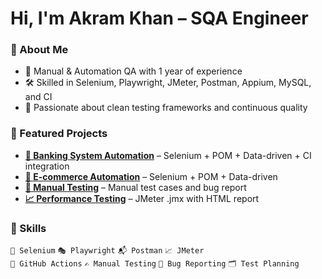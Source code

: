 # Hi, I'm Akram Khan – SQA Engineer

### 📌 About Me
- 🧪 Manual & Automation QA with 1 year of experience  
- 🛠️ Skilled in Selenium, Playwright, JMeter, Postman, Appium, MySQL, and CI  
- 🚀 Passionate about clean testing frameworks and continuous quality  

### 🌟 Featured Projects
- **[🏦 Banking System Automation](https://github.com/Akram-BSMRSTU/Automation_Testing_Banking-System)** – Selenium + POM + Data-driven + CI integration  
- **[🛒 E-commerce Automation](https://github.com/Akram-BSMRSTU/WafiLife_QA_Automation)** – Selenium + POM + Data-driven
- **[📝 Manual Testing](https://github.com/Akram-BSMRSTU/Manual_Testing_Banking_System)** – Manual test cases and bug report  
- **[📈 Performance Testing](https://github.com/Akram-BSMRSTU/PerformanceTest_USBangla)** – JMeter .jmx with HTML report  
 

### 🧠 Skills
`🧪 Selenium` `🎭 Playwright` `📬 Postman` `📈 JMeter`  
`🔄 GitHub Actions` `✍️ Manual Testing` `🐛 Bug Reporting` `🗂️ Test Planning`



